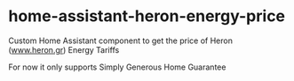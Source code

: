 # home-assistant-heron-energy-price

Custom Home Assistant component to get the price of Heron (www.heron.gr) Energy Tariffs

For now it only supports Simply Generous Home Guarantee